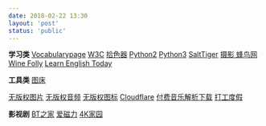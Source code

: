 ```yaml
---
date: 2018-02-22 13:30
layout: 'post'
status: 'public'
---
```


**学习类**
[Vocabularypage](http://www.vocabularypage.com)
[W3C](https://www.w3school.com.cn/index.html)
[拾色器](https://www.w3cschool.cn/tools/index?name=cpicker)
[Python2](https://www.runoob.com/python/python-tutorial.html)
[Python3](https://www.runoob.com/python3/python3-tutorial.html)
[SaltTiger](https://salttiger.com)
[摄影 蜂鸟网](http://www.fengniao.com/)
[Wine Folly](https://winefolly.com/)
[Learn English Today](https://www.learn-english-today.com/index.html)

**工具类**
[图床](https://sm.ms/)

[无版权图片](https://pixabay.com/)
[无版权音频](https://www.bensound.com/)
[无版权图标](https://www.flaticon.com/)
[Cloudflare](https://dash.cloudflare.com)
[付费音乐解析下载](http://music.zhuolin.wang/)
[打工度假](http://www.whver.net/)

**影视剧**
[BT之家](https://www.btbtt.life)
[爱磁力](http://www.aicili.pw/)
[4K家园](https://www.4kjia.com)


